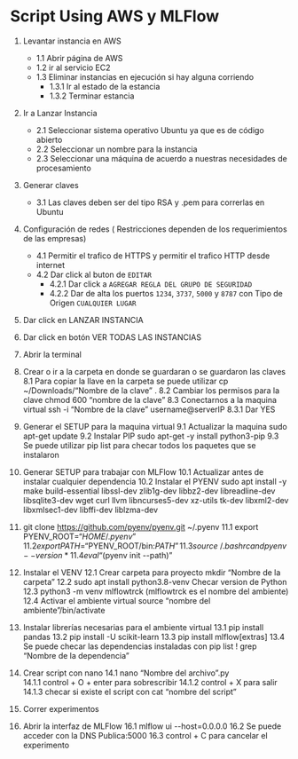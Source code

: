 # Script Using AWS y MLFlow #
1. Levantar instancia en AWS
	- 1.1 Abrir página de AWS
	- 1.2 ir al servicio EC2
	- 1.3 Eliminar instancias en ejecución si hay  alguna corriendo
		- 1.3.1 Ir al estado de la estancia
		- 1.3.2	Terminar estancia

2. Ir a Lanzar Instancia
	- 2.1 Seleccionar sistema operativo Ubuntu ya que es de código abierto
	- 2.2 Seleccionar un nombre para la instancia
	- 2.3 Seleccionar una máquina de acuerdo a nuestras necesidades de procesamiento

3. Generar claves
	- 3.1 Las claves deben ser del tipo RSA y .pem para correrlas en Ubuntu

4. Configuración de redes ( Restricciones dependen de los requerimientos de las empresas)
	- 4.1 Permitir el trafico de HTTPS y permitir el trafico HTTP desde internet
	- 4.2 Dar click al buton de `EDITAR`
		- 4.2.1 Dar click a `AGREGAR REGLA DEL GRUPO DE SEGURIDAD`
		- 4.2.2 Dar de alta los puertos `1234`, `3737`, `5000` y `8787` con Tipo de Origen `CUALQUIER LUGAR`
5. Dar click en LANZAR INSTANCIA
7. Dar click en botón VER TODAS LAS INSTANCIAS
8. Abrir la terminal
9. Crear o ir a la carpeta en donde se guardaran o se guardaron las claves
	8.1 Para copiar la llave en la carpeta se puede utilizar cp ~/Downloads/“Nombre de la clave” .
	8.2 Cambiar los permisos para la clave chmod 600 “nombre de la clave”
	8.3 Conectarnos a la maquina virtual ssh -i “Nombre de la clave” username@serverIP
		8.3.1 Dar YES
10. Generar el SETUP para la maquina virtual
	9.1 Actualizar la maquina sudo apt-get update
	9.2 Instalar PIP sudo apt-get -y install python3-pip
	9.3 Se puede utilizar pip list  para checar todos los paquetes que se instalaron
11. Generar SETUP para trabajar con MLFlow
	10.1 Actualizar antes de instalar cualquier dependencia 
	10.2 Instalar el PYENV sudo apt install -y make build-essential libssl-dev zlib1g-dev libbz2-dev libreadline-dev libsqlite3-dev wget curl llvm libncurses5-dev xz-utils tk-dev libxml2-dev libxmlsec1-dev libffi-dev liblzma-dev
12. git clone https://github.com/pyenv/pyenv.git ~/.pyenv 
	11.1 export PYENV_ROOT=“$HOME/.pyenv”
	11.2 export PATH=“$PYENV_ROOT/bin:$PATH”
	11.3 source ~/.bashrc and pyenv --version
	*11.4 eval “$(pyenv init --path)”
13. Instalar el VENV
	12.1 Crear carpeta para proyecto mkdir “Nombre de la carpeta”
	12.2 sudo apt install python3.8-venv Checar version de Python
	12.3 python3 -m venv mlflowtrck (mlflowtrck es el nombre del ambiente)
	12.4 Activar el ambiente virtual source “nombre del ambiente”/bin/activate
14. Instalar librerías necesarias para el ambiente virtual
	13.1 pip install pandas
	13.2 pip install -U scikit-learn
	13.3 pip install mlflow[extras]
	13.4 Se puede checar las dependencias instaladas con pip list ! grep “Nombre de la dependencia”
15. Crear script con nano
	14.1 nano “Nombre del archivo”.py 	
		14.1.1 control + O + enter para sobrescribir 
		14.1.2 control + X para salir 
		14.1.3 checar si existe el script con cat “nombre del script”
16. Correr experimentos
17. Abrir la interfaz de MLFlow
	16.1 mlflow ui --host=0.0.0.0
	16.2 Se puede acceder con la DNS Publica:5000
	16.3 control + C para cancelar el experimento
